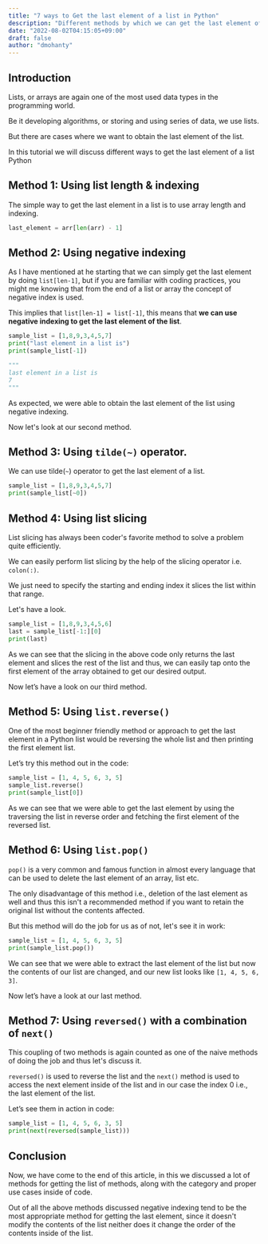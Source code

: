 ```yaml
---
title: "7 ways to Get the last element of a list in Python"
description: "Different methods by which we can get the last element of a list using Python"
date: "2022-08-02T04:15:05+09:00"
draft: false
author: "dmohanty"
---
```


## Introduction

Lists, or arrays are again one of the most used data types in the programming world.

Be it developing algorithms, or storing and using series of data, we use lists.

But there are cases where we want to obtain the last element of the list.

In this tutorial we will discuss different ways to get the last element of a list Python

## Method 1: Using list length & indexing

The simple way to get the last element in a list is to use array length and indexing.

```python
last_element = arr[len(arr) - 1]
```

## Method 2: Using negative indexing

As I have mentioned at he starting that we can simply get the last element by doing `list[len-1]`, but if you are familiar with coding practices, you might me knowing that from the end of a list or array the concept of negative index is used.

This implies that `list[len-1] = list[-1]`, this means that **we can use negative indexing to get the last element of the list**.

```python
sample_list = [1,8,9,3,4,5,7]
print("last element in a list is")
print(sample_list[-1])

"""
last element in a list is
7
"""
```

As expected, we were able to obtain the last element of the list using negative indexing.

Now let's look at our second method.

## Method 3: Using `tilde(~)` operator.

We can use tilde(`~`) operator to get the last element of a list.

```python
sample_list = [1,8,9,3,4,5,7]
print(sample_list[~0])
```

## Method 4: Using list slicing

List slicing has always been coder's favorite method to solve a problem quite efficiently.

We can easily perform list slicing by the help of the slicing operator i.e. `colon(:)`. 

We just need to specify the starting and ending index it slices the list within that range.

Let's have a look.

```python
sample_list = [1,8,9,3,4,5,6]
last = sample_list[-1:][0]
print(last)

```

As we can see that the slicing in the above code only returns the last element and slices the rest of the list and thus, we can easily tap onto the first element of the array obtained to get our desired output.

Now let’s have a look on our third method.

## Method 5: Using `list.reverse()`

One of the most beginner friendly method or approach to get the last element in a Python list would be reversing the whole list and then printing the first element list.

Let’s try this method out in the code:

```python
sample_list = [1, 4, 5, 6, 3, 5]
sample_list.reverse()
print(sample_list[0])

```
As we can see that we were able to get the last element by using the traversing the list in reverse order and fetching the first element of the reversed list.

## Method 6: Using `list.pop()`

`pop()` is a very common and famous function in almost every language that can be used to delete the last element of an array, list etc.

The only disadvantage of this method i.e., deletion of the last element as well and thus this isn't a recommended method if you want to retain the original list without the contents affected.

But this method will do the job for us as of not, let's see it in work:

```python
sample_list = [1, 4, 5, 6, 3, 5]
print(sample_list.pop())

```

We can see that we were able to extract the last element of the list but now the contents of our list are changed, and our new list looks like `[1, 4, 5, 6, 3]`.

Now let’s have a look at our last method.

## Method 7: Using `reversed()` with a combination of `next()`

This coupling of two methods is again counted as one of the naive methods of doing the job and thus let's discuss it.

`reversed()` is used to reverse the list and the `next()` method is used to access the next element inside of the list and in our case the index 0 i.e., the last element of the list.

Let’s see them in action in code:

```python
sample_list = [1, 4, 5, 6, 3, 5]
print(next(reversed(sample_list)))

```

## Conclusion

Now, we have come to the end of this article, in this we discussed a lot of methods for getting the list of methods, along with the category and proper use cases inside of code.

Out of all the above methods discussed negative indexing tend to be the most appropriate method for getting the last element, since it doesn't modify the contents of the list neither does it change the order of the contents inside of the list.
